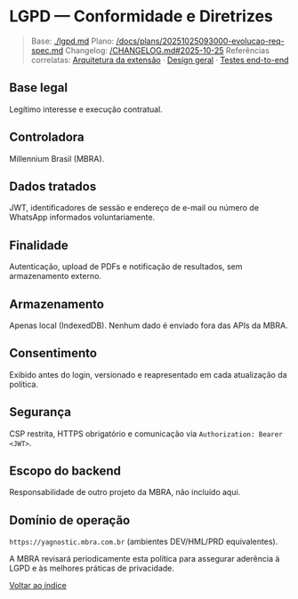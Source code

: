 # LGPD — Conformidade e Diretrizes

> Base: [./lgpd.md](./lgpd.md)
> Plano: [/docs/plans/20251025093000-evolucao-req-spec.md](/docs/plans/20251025093000-evolucao-req-spec.md)
> Changelog: [/CHANGELOG.md#2025-10-25](/CHANGELOG.md#2025-10-25)
> Referências correlatas: [Arquitetura da extensão](/req/01-arquitetura/arquitetura-da-extensao-spec.md) · [Design geral](/req/02-design/design-geral-spec.md) · [Testes end-to-end](/req/04-testes-e-validacao/testes-end-to-end-spec.md)

## Base legal
Legítimo interesse e execução contratual.

## Controladora
Millennium Brasil (MBRA).

## Dados tratados
JWT, identificadores de sessão e endereço de e-mail ou número de WhatsApp informados voluntariamente.

## Finalidade
Autenticação, upload de PDFs e notificação de resultados, sem armazenamento externo.

## Armazenamento
Apenas local (IndexedDB). Nenhum dado é enviado fora das APIs da MBRA.

## Consentimento
Exibido antes do login, versionado e reapresentado em cada atualização da política.

## Segurança
CSP restrita, HTTPS obrigatório e comunicação via `Authorization: Bearer <JWT>`.

## Escopo do backend
Responsabilidade de outro projeto da MBRA, não incluído aqui.

## Domínio de operação
`https://yagnostic.mbra.com.br` (ambientes DEV/HML/PRD equivalentes).

A MBRA revisará periodicamente esta política para assegurar aderência à LGPD e às melhores práticas de privacidade.

[Voltar ao índice](README-spec.md)
